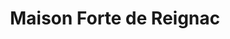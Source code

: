---
guid: "23c73e6d9e93"
title: "Maison Forte de Reignac"
latlng: "44.979601, 1.054739"
videoId: "KkVrkiaxhHQ" 
---